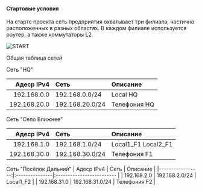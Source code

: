 #### Стартовые условия

На старте проекта сеть предприятия охватывает три филиала, частично расположенных в разных областях. В каждом филиале используется роутер, а также коммутаторы L2. 

![START](https://github.com/user-attachments/assets/c1da4b47-20ee-4db2-820f-48b02ee84131)


Общая таблица сетей

Сеть "HQ"

| Адеср IPv4     | Сеть    | Описание   |
|-----------------:|:---------------|:------------------------- |
| 192.168.0.0   | 192.168.0.0/24  | Local HQ |
| 192.168.20.0    | 192.168.20.0/24  | Телефония HQ | 

Сеть "Село Ближнее"

| Адеср IPv4     | Сеть    | Описание   |
|-----------------:|:---------------|:------------------------- |
| 192.168.1.0   | 192.168.1.0/24  | Local1_F1 Local2_F1 |
| 192.168.30.0    | 192.168.30.0/24  | Телефония F1 | 

Сеть "Посёлок Дальний"
| Адеср IPv4     | Сеть    | Описание   |
|-----------------:|:---------------|:------------------------- |
| 192.168.2.0   | 192.168.2.0/24  | Local1_F2 |
| 192.168.31.0    | 192.168.31.0/24  | Телефония F2 | 

